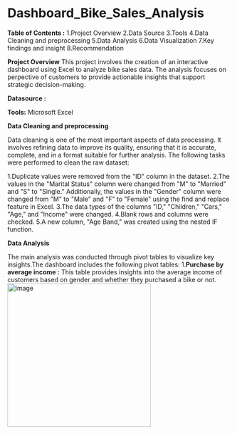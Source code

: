 # Dashboard_Bike_Sales_Analysis

**Table of Contents :**
1.Project Overview
2.Data Source
3.Tools
4.Data Cleaning and preprocessing
5.Data Analysis
6.Data Visualization
7.Key findings and insight
8.Recommendation

**Project Overview**   This project involves the creation of an interactive dashboard using Excel to analyze bike sales data. The analysis focuses on perpective of customers to provide actionable insights that support strategic decision-making. 

**Datasource :**

**Tools:** Microsoft Excel

**Data Cleaning and preprocessing**

Data cleaning is one of the most important aspects of data processing. It involves refining data to improve its quality, ensuring that it is accurate, complete, and in a format suitable for further analysis. The following tasks were performed to clean the raw dataset:

1.Duplicate values were removed from the "ID" column in the dataset.
2.The values in the "Marital Status" column were changed from "M" to "Married" and "S" to "Single." Additionally, the values in the "Gender" column were changed from "M" to "Male" and "F" to "Female" using the find and replace feature in Excel.
3.The data types of the columns "ID," "Children," "Cars," "Age," and "Income" were changed.
4.Blank rows and columns were checked.
5.A new column, "Age Band," was created using the nested IF function.

**Data Analysis**

The main analysis was conducted through pivot tables to visualize key insights.The dashboard includes the following pivot tables:
1.**Purchase by average income :** This table provides insights into the average income of customers based on gender and whether they purchased a bike or not.
<img width="322" alt="image" src="https://github.com/user-attachments/assets/3dfff670-eedc-4f48-ba9a-21338873899f">




